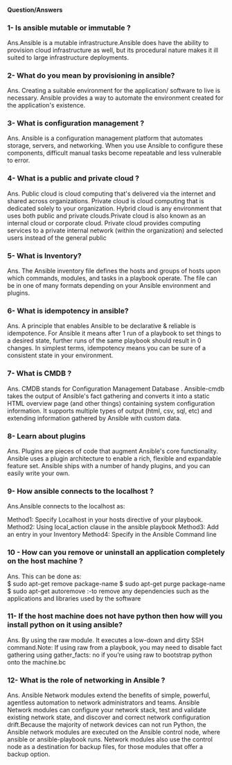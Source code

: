 
#### Question/Answers

### 1- Is ansible mutable or immutable ? 
Ans.Ansible is a mutable infrastructure.Ansible does have the ability to provision cloud infrastructure as well, but its procedural nature makes it ill suited to large infrastructure deployments.

### 2- What do you mean by provisioning in ansible?
Ans. Creating a suitable environment for the application/ software to live is necessary. Ansible provides a way to automate the environment created for the application's existence.

### 3- What is configuration management ? 
Ans. Ansible is a configuration management platform that automates storage, servers, and networking. When you use Ansible to configure these components, difficult manual tasks become repeatable and less vulnerable to error.

### 4- What is a public and private cloud ?
Ans. Public cloud is cloud computing that's delivered via the internet and shared across organizations. Private cloud is cloud computing that is dedicated solely to your organization. Hybrid cloud is any environment that uses both public and private clouds.Private cloud is also known as an internal cloud or corporate cloud. Private cloud provides computing services to a private internal network (within the organization) and selected users instead of the general public

### 5- What is Inventory? 
Ans. The Ansible inventory file defines the hosts and groups of hosts upon which commands, modules, and tasks in a playbook operate. The file can be in one of many formats depending on your Ansible environment and plugins.

### 6- What is idempotency in ansible? 
Ans. A principle that enables Ansible to be declarative & reliable is idempotence. For Ansible it means after 1 run of a playbook to set things to a desired state, further runs of the same playbook should result in 0 changes. In simplest terms, idempotency means you can be sure of a consistent state in your environment.

### 7- What is CMDB ?
Ans. CMDB stands for Configuration Management Database . Ansible-cmdb takes the output of Ansible's fact gathering and converts it into a static HTML overview page (and other things) containing system configuration information. It supports multiple types of output (html, csv, sql, etc) and extending information gathered by Ansible with custom data.

### 8- Learn about plugins
Ans. Plugins are pieces of code that augment Ansible's core functionality. Ansible uses a plugin architecture to enable a rich, flexible and expandable feature set. Ansible ships with a number of handy plugins, and you can easily write your own.

### 9- How ansible connects to the localhost ?
Ans.Ansible connects to the localhost as:

Method1:  Specify Localhost in your hosts directive of your playbook.
Method2:  Using local_action clause in the ansible playbook
Method3:  Add an entry in your Inventory
Method4:  Specify in the Ansible Command line


### 10 - How can you remove or uninstall an application completely on the host machine ?
Ans. This can be done as:    
$ sudo apt-get remove package-name
$ sudo apt-get purge package-name
$ sudo apt-get autoremove :-to remove any dependencies such as the applications     and libraries used by the software


### 11- If the host machine does not have python then how will you install python on it using ansible?
Ans. By using the raw module. It executes a low-down and dirty SSH command.Note: If using raw from a playbook, you may need to disable fact gathering using gather_facts:
no if you’re using raw to bootstrap python onto the machine.bc  

### 12- What is the role of  networking in Ansible ?
Ans. Ansible Network modules extend the benefits of simple, powerful, agentless automation to network administrators and teams. Ansible Network modules can configure your network stack,
test and validate existing network state, and discover and correct network configuration drift.Because the majority of network devices can not run Python, the Ansible network modules are
executed on the Ansible control node, where ansible or ansible-playbook runs. Network modules also use the control node as a destination for backup files, for those modules that offer a backup option.
